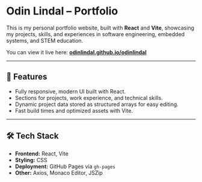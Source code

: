 # Odin Lindal – Portfolio

This is my personal portfolio website, built with **React** and **Vite**, showcasing my projects, skills, and experiences in software engineering, embedded systems, and STEM education.  

You can view it live here: **[odinlindal.github.io/odinlindal](https://odinlindal.github.io/odinlindal)**  

---

## 🚀 Features
- Fully responsive, modern UI built with React.
- Sections for projects, work experience, and technical skills.
- Dynamic project data stored as structured arrays for easy editing.
- Fast build times and optimized assets with Vite.

---

## 🛠️ Tech Stack
- **Frontend:** React, Vite
- **Styling:** CSS
- **Deployment:** GitHub Pages via `gh-pages`
- **Other:** Axios, Monaco Editor, JSZip
